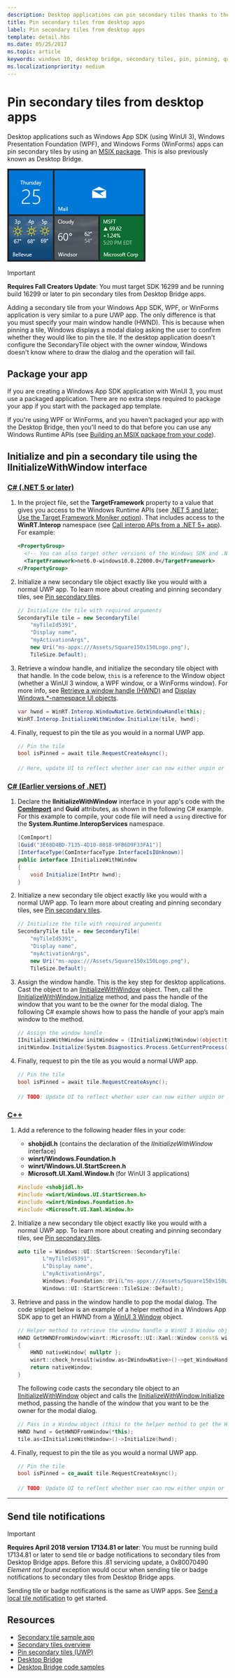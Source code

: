 ```yaml
---
description: Desktop applications can pin secondary tiles thanks to the Desktop Bridge!
title: Pin secondary tiles from desktop apps
label: Pin secondary tiles from desktop apps
template: detail.hbs
ms.date: 05/25/2017
ms.topic: article
keywords: windows 10, desktop bridge, secondary tiles, pin, pinning, quickstart, code sample, example, secondarytile, desktop application, win32, winforms, wpf
ms.localizationpriority: medium
---
```

# Pin secondary tiles from desktop apps

Desktop applications such as Windows App SDK (using WinUI 3), Windows Presentation Foundation (WPF), and Windows Forms (WinForms) apps can pin secondary tiles by using an [MSIX package](https://developer.microsoft.com/windows/bridges/desktop). This is also previously known as Desktop Bridge.

![Screenshot of secondary tiles](images/secondarytiles.png)

> [!IMPORTANT]
> **Requires Fall Creators Update**: You must target SDK 16299 and be running build 16299 or later to pin secondary tiles from Desktop Bridge apps.

Adding a secondary tile from your Windows App SDK, WPF, or WinForms application is very similar to a pure UWP app. The only difference is that you must specify your main window handle (HWND). This is because when pinning a tile, Windows displays a modal dialog asking the user to confirm whether they would like to pin the tile. If the desktop application doesn't configure the SecondaryTile object with the owner window, Windows doesn't know where to draw the dialog and the operation will fail.

## Package your app

If you are creating a Windows App SDK application with WinUI 3, you must use a packaged application. There are no extra steps required to package your app if you start with the packaged app template.

If you're using WPF or WinForms, and you haven't packaged your app with the Desktop Bridge, then you'll need to do that before you can use any Windows Runtime APIs (see [Building an MSIX package from your code](/windows/msix/desktop/source-code-overview)).

## Initialize and pin a secondary tile using the IInitializeWithWindow interface

### [C# (.NET 5 or later)](#tab/csharpnet5)

1. In the project file, set the **TargetFramework** property to a value that gives you access to the Windows Runtime APIs (see [.NET 5 and later: Use the Target Framework Moniker option](/windows/apps/desktop/modernize/desktop-to-uwp-enhance#net-5-and-later-use-the-target-framework-moniker-option)). That includes access to the **WinRT.Interop** namespace (see [Call interop APIs from a .NET 5+ app](/windows/apps/desktop/modernize/winrt-com-interop-csharp#available-via-target-framework-moniker)). For example:

    ```xml
    <PropertyGroup>
      <!-- You can also target other versions of the Windows SDK and .NET; for example, "net5.0-windows10.0.19041.0" -->
      <TargetFramework>net6.0-windows10.0.22000.0</TargetFramework>
    </PropertyGroup>
    ```

2. Initialize a new secondary tile object exactly like you would with a normal UWP app. To learn more about creating and pinning secondary tiles, see [Pin secondary tiles](secondary-tiles-pinning.md).

    ```csharp
    // Initialize the tile with required arguments
    SecondaryTile tile = new SecondaryTile(
        "myTileId5391",
        "Display name",
        "myActivationArgs",
        new Uri("ms-appx:///Assets/Square150x150Logo.png"),
        TileSize.Default);
    ```

3. Retrieve a window handle, and initialize the secondary tile object with that handle. In the code below, `this` is a reference to the Window object (whether a WinUI 3 window, a WPF window, or a WinForms window). For more info, see [Retrieve a window handle (HWND)](/windows/apps/develop/ui-input/retrieve-hwnd) and [Display Windows.\*-namespace UI objects](/windows/apps/develop/ui-input/display-ui-objects).

    ```csharp
    var hwnd = WinRT.Interop.WindowNative.GetWindowHandle(this);
    WinRT.Interop.InitializeWithWindow.Initialize(tile, hwnd);
    ```

4. Finally, request to pin the tile as you would in a normal UWP app.

    ```csharp
    // Pin the tile
    bool isPinned = await tile.RequestCreateAsync();

    // Here, update UI to reflect whether user can now either unpin or pin
    ```

### [C# (Earlier versions of .NET)](#tab/csharp)

1. Declare the **IInitializeWithWindow** interface in your app's code with the [**ComImport**](/dotnet/api/system.runtime.interopservices.comimportattribute) and **Guid** attributes, as shown in the following C# example. For this example to compile, your code file will need a `using` directive for the **System.Runtime.InteropServices** namespace.

    ```csharp
    [ComImport]
    [Guid("3E68D4BD-7135-4D10-8018-9FB6D9F33FA1")]
    [InterfaceType(ComInterfaceType.InterfaceIsIUnknown)]
    public interface IInitializeWithWindow
    {
        void Initialize(IntPtr hwnd);
    }
    ```

2. Initialize a new secondary tile object exactly like you would with a normal UWP app. To learn more about creating and pinning secondary tiles, see [Pin secondary tiles](secondary-tiles-pinning.md).

    ```csharp
    // Initialize the tile with required arguments
    SecondaryTile tile = new SecondaryTile(
        "myTileId5391",
        "Display name",
        "myActivationArgs",
        new Uri("ms-appx:///Assets/Square150x150Logo.png"),
        TileSize.Default);
    ```

3. Assign the window handle. This is the key step for desktop applications. Cast the object to an [IInitializeWithWindow](/windows/desktop/api/shobjidl_core/nn-shobjidl_core-iinitializewithwindow) object. Then, call the [IInitializeWithWindow.Initialize](/windows/desktop/api/shobjidl_core/nf-shobjidl_core-iinitializewithwindow-initialize) method, and pass the handle of the window that you want to be the owner for the modal dialog. The following C# example shows how to pass the handle of your app’s main window to the method.

    ```csharp
    // Assign the window handle
    IInitializeWithWindow initWindow = (IInitializeWithWindow)(object)tile;
    initWindow.Initialize(System.Diagnostics.Process.GetCurrentProcess().MainWindowHandle);
    ```

4. Finally, request to pin the tile as you would a normal UWP app.

    ```csharp
    // Pin the tile
    bool isPinned = await tile.RequestCreateAsync();

    // TODO: Update UI to reflect whether user can now either unpin or pin
    ```

### [C++](#tab/cpp)

1. Add a reference to the following header files in your code:
    - **shobjidl.h** (contains the declaration of the *IInitializeWithWindow* interface) 
    - **winrt/Windows.Foundation.h**
    - **winrt/Windows.UI.StartScreen.h**
    - **Microsoft.UI.Xaml.Window.h** (for WinUI 3 applications)

    ```cpp
    #include <shobjidl.h>
    #include <winrt/Windows.UI.StartScreen.h>
    #include <winrt/Windows.Foundation.h> 
    #include <Microsoft.UI.Xaml.Window.h>
    ```

2. Initialize a new secondary tile object exactly like you would with a normal UWP app. To learn more about creating and pinning secondary tiles, see [Pin secondary tiles](secondary-tiles-pinning.md).

    ```cpp
    auto tile = Windows::UI::StartScreen::SecondaryTile(
            L"myTileId5391",
            L"Display name",
            L"myActivationArgs",
            Windows::Foundation::Uri(L"ms-appx:///Assets/Square150x150Logo.png"),
            Windows::UI::StartScreen::TileSize::Default);
    ```
3. Retrieve and pass in the window handle to pop the modal dialog. The code snippet below is an example of a helper method in a Windows App SDK app to get an HWND from a [WinUI 3 Window](/windows/winui/api/microsoft.ui.xaml.window) object.

    ```cpp
    // Helper method to retrieve the window handle a WinUI 3 Window object 
    HWND GetHWNDFromWindow(winrt::Microsoft::UI::Xaml::Window const& window)
    {
        HWND nativeWindow{ nullptr };
        winrt::check_hresult(window.as<IWindowNative>()->get_WindowHandle(&nativeWindow));
        return nativeWindow;
    }
    ```

    The following code casts the secondary tile object to an [IInitializeWithWindow](/windows/desktop/api/shobjidl_core/nn-shobjidl_core-iinitializewithwindow) object and calls the [IInitializeWithWindow.Initialize](/windows/desktop/api/shobjidl_core/nf-shobjidl_core-iinitializewithwindow-initialize) method, passing the handle of the window that you want to be the owner for the modal dialog.

    ```cpp
    // Pass in a Window object (this) to the helper method to get the HWND
    HWND hwnd = GetHWNDFromWindow(*this);
    tile.as<IInitializeWithWindow>()->Initialize(hwnd);
    ```

4. Finally, request to pin the tile as you would a normal UWP app.

    ```cpp
    // Pin the tile
    bool isPinned = co_await tile.RequestCreateAsync();

    // TODO: Update UI to reflect whether user can now either unpin or pin
    ```

---

## Send tile notifications

> [!IMPORTANT]
> **Requires April 2018 version 17134.81 or later**: You must be running build 17134.81 or later to send tile or badge notifications to secondary tiles from Desktop Bridge apps. Before this .81 servicing update, a 0x80070490 *Element not found* exception would occur when sending tile or badge notifications to secondary tiles from Desktop Bridge apps.

Sending tile or badge notifications is the same as UWP apps. See [Send a local tile notification](sending-a-local-tile-notification.md) to get started.

## Resources

* [Secondary tile sample app](https://github.com/Microsoft/DesktopBridgeToUWP-Samples/tree/master/Samples/SecondaryTileSample)
* [Secondary tiles overview](secondary-tiles.md)
* [Pin secondary tiles (UWP)](secondary-tiles-pinning.md)
* [Desktop Bridge](https://developer.microsoft.com/windows/bridges/desktop)
* [Desktop Bridge code samples](https://github.com/Microsoft/DesktopBridgeToUWP-Samples)
